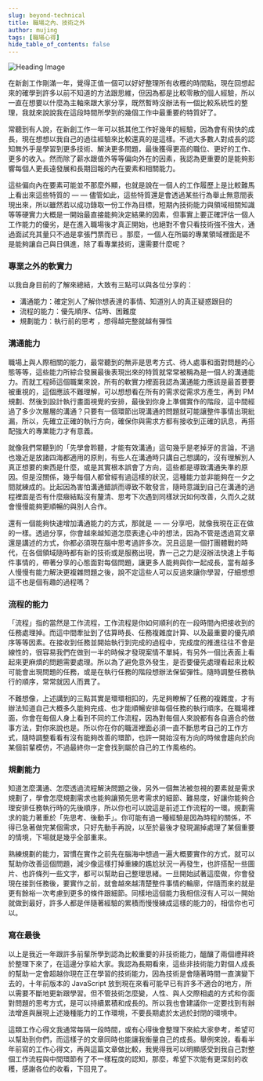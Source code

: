 ```yaml
---
slug: beyond-technical
title: 職場之內、技術之外
author: mujing
tags: [職場心得]
hide_table_of_contents: false
---
```


![Heading Image](/static/images/blog/working/beyond-technical-heading.png)

在新創工作剛滿一年，覺得正值一個可以好好整理所有收穫的時間點，現在回想起來的確學到許多以前不知道的方法跟思維，但因為都是比較零散的個人經驗，所以一直在想要以什麼為主軸來跟大家分享，既然暫時沒辦法有一個比較系統性的整理，我就來說說我在這段時間所學到的幾個工作中最重要的特質好了。

常聽到有人說，在新創工作一年可以抵其他工作好幾年的經驗，因為會有飛快的成長，現在想想以我自己的過往經驗來比較還真的是這樣。不過大多數人對成長的認知無外乎是學習到更多技術、解決更多問題，最後獲得更高的職位、更好的工作、更多的收入。然而除了薪水跟值外等等偏向外在的因素，我認為更重要的是能夠影響每個人更長遠發展和長期回報的內在要素和相關能力。

這些偏向內在要素可能並不那麼外顯，也就是說在一個人的工作履歷上是比較難馬上看出來這些特質的 — — 儘管如此，這些特質還是會透過某些行為舉止無意間表現出來，所以雖然若以成功錄取一份工作為目標，短期內技術能力與領域相關知識等等硬實力大概是一開始最直接能夠決定結果的因素，但事實上要正確評估一個人工作能力的優劣，是在進入職場後才真正開始，也絕對不會只看技術強不強大，通過面試充其量只不過是拿張門票而已 。那麼，一個人在所屬的專業領域裡面是不是能夠讓自己與日俱進，除了看專業技術，還需要什麼呢？

### 專業之外的軟實力

以我自身目前的了解來總結，大致有三點可以與各位分享的：

- 溝通能力：確定別人了解你想表達的事情、知道別人的真正疑惑跟目的
- 流程的能力：優先順序、估時、困難度
- 規劃能力：執行前的思考 ，想得越完整就越有彈性

### 溝通能力

職場上與人際相關的能力，最常聽到的無非是思考方式、待人處事和面對問題的心態等等，這些能力所綜合發展最後表現出來的特質就常常被稱為是一個人的溝通能力。而就工程師這個職業來說，所有的軟實力裡面我認為溝通能力應該是最首要要被重視的，這個應該不難理解，可以想想看在所有的需求從需求方產生，再到 PM 規劃、然後到設計執行畫面視覺的安排，最後到你身上準備實作的階段，這中間經過了多少次層層的溝通？只要有一個環節出現溝通的問題就可能讓整件事情出現紕漏，所以，先確立正確的執行方向，確保你與需求方都有接收到正確的訊息，再搭配強大的專業能力才有意義。

就像我們常聽到的「先學會聆聽，才能有效溝通」這句幾乎是老掉牙的言論，不過也幾近是放諸四海都適用的原則，有些人在溝通時只講自己想講的，沒有理解別人真正想要的東西是什麼，或是其實根本誤會了方向，這些都是導致溝通失準的原因。但是沒關係，幾乎每個人都曾經有過這樣的狀況，這種能力並非能夠在一夕之間就練成的。比起因為害怕溝通錯誤而導致不敢發言，隨時意識到自己在溝通的過程裡面是否有什麼癥結點沒有釐清、思考下次遇到同樣狀況如何改善，久而久之就會慢慢能夠更順暢的與別人合作。

還有一個能夠快速增加溝通能力的方式，那就是 — — 分享吧，就像我現在正在做的一樣。透過分享，你會越來越知道怎麼表達心中的想法，因為不管是透過寫文章還是講述的方式，你都必須現在腦中思考過許多次。況且這是一個打團體戰的時代，在各個領域隨時都有新的技術或是服務出現，靠一己之力是沒辦法快速上手每件事情的，帶著分享的心態面對每個問題，讓更多人能夠與你一起成長，當有越多人慢慢有能力解決更複雜問題之後，說不定這些人可以反過來讓你學習，仔細想想這不也是個有趣的過程嗎？

### 流程的能力

「流程」指的當然是工作流程，工作流程是你如何順利的在一段時間內把接收到的任務處理掉。而這中間牽扯到了估算時長、任務複雜度計算、以及最重要的優先順序等等因素。在接收到任務並開始執行到完成的過程中，完成度的推進往往不會是線性的，很容易我們在做到一半的時候才發現案情不單純，有另外一個比表面上看起來更麻煩的問題需要處理。所以為了避免意外發生，是否要優先處理看起來比較可能會出現問題的任務，或是在執行任務的階段想辦法保留彈性。隨時調整任務執行的順序，常常就因人而異了。

不難想像，上述講到的三點其實是環環相扣的，先足夠瞭解了任務的複雜度，才有辦法知道自己大概多久能夠完成、也才能順暢安排每個任務的執行順序。在職場裡面，你會在每個人身上看到不同的工作流程，因為對每個人來說都有各自適合的做事方法，對你來說也是。所以你在你的職涯裡面必須一直不斷思考自己的工作方式，隨時調整看看有沒有能夠改善的環節，也許一開始沒有方向的時候會趨向於向某個前輩模仿，不過最終你一定會找到屬於自己的工作風格的。

### 規劃能力

知道怎麼溝通、怎麼透過流程解決問題之後，另外一個無法被忽視的要素就是需求規劃了，學會怎麼規劃需求也能夠讓預先思考需求的細節、難易度，好讓你能夠合理安排任務執行時的先後順序，所以你也可以說這是前述工作流程的一環。規劃需求的能力著重於「先思考、後動手」。你可能有過一種經驗是因為時程的關係，不得已急著做完某個需求，只好先動手再說，以至於最後才發現漏掉處理了某個重要的情境，下場就是幾乎全部重來。

熟練規劃的能力，習慣在實作之前先在腦海中想過一遍大概要實作的方式，就可以幫助你改善這個問題，減少像這樣打掉重練的尷尬狀況一再發生，也許搭配一些圖片、也許條列一些文字，都可以幫助自己整理思緒。一旦開始試著這麼做，你會發現在接到任務後，要實作之前，就會越來越清楚整件事情的輪廓，伴隨而來的就是更有餘裕一次考慮到更多的條件跟細節。同樣地這個能力我相信沒有人可以一開始就做到最好，許多人都是伴隨著經驗的累積而慢慢練成這樣的能力的，相信你也可以。

### 寫在最後

以上是我近一年跟許多前輩所學到認為比較重要的非技術能力，醞釀了兩個禮拜終於整理下來了，在這邊分享給大家。我認為長期看來，這些非技術能力對個人成長的幫助一定會超越你現在正在學習的技術能力，因為技術是會隨著時間一直演變下去的，十年前版本的 JavaScript 放到現在來看可能早已有許多不適合的地方，所以需要不斷地更新跟學習。但不管技術怎麼變，人性、與人交際相處的方式和你面對問題的思考方式，是可以持續累積和成長的。所以我也會建議你一定要找到有辦法增進與展現上述幾種能力的工作環境，不要長期處於太過於封閉的環境中。

這類工作心得文我通常每隔一段時間，或有心得後會整理下來給大家參考，希望可以幫助到你們，而這樣子的文章同時也能讓我衡量自己的成長。舉例來說，看看半年前寫的工作心得文，再與這篇文章做比較，我覺得我可以明顯感受到我自己對整個工作流程與中間環節有了不一樣程度的認知，那麼，希望下次能有更深刻的收穫，感謝各位的收看，下回見了。
